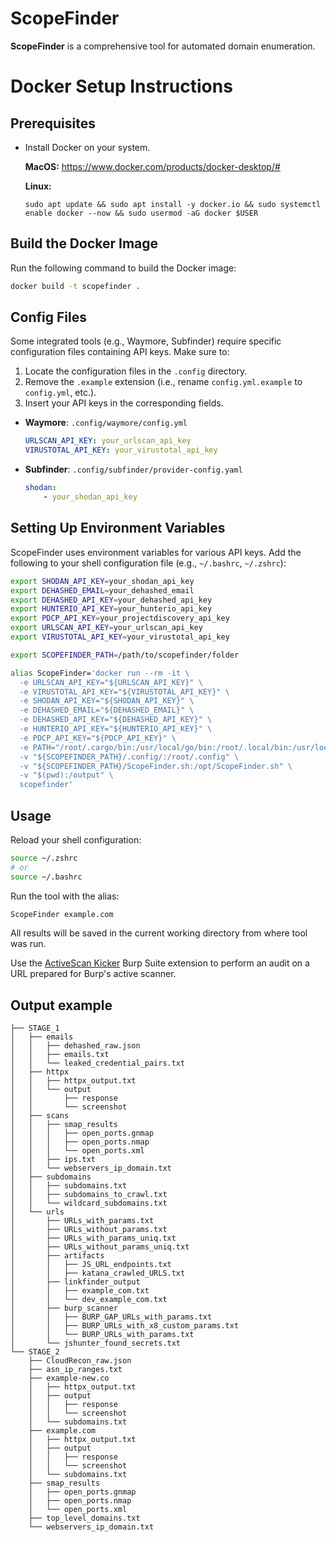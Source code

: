 
# ScopeFinder

**ScopeFinder** is a comprehensive tool for automated domain enumeration.

# Docker Setup Instructions

## Prerequisites
- Install Docker on your system.

  **MacOS:**
  https://www.docker.com/products/docker-desktop/#

  **Linux:**
  ```
  sudo apt update && sudo apt install -y docker.io && sudo systemctl enable docker --now && sudo usermod -aG docker $USER
  ```

## Build the Docker Image
Run the following command to build the Docker image:
```bash
docker build -t scopefinder .
```

## Config Files

Some integrated tools (e.g., Waymore, Subfinder) require specific configuration files containing API keys. Make sure to:

1. Locate the configuration files in the `.config` directory.
2. Remove the `.example` extension (i.e., rename `config.yml.example` to `config.yml`, etc.).
3. Insert your API keys in the corresponding fields.

- **Waymore**: 
  `.config/waymore/config.yml`
  ```yaml
  URLSCAN_API_KEY: your_urlscan_api_key
  VIRUSTOTAL_API_KEY: your_virustotal_api_key
  ```
- **Subfinder**: 
  `.config/subfinder/provider-config.yaml`
  ```yaml
  shodan:
      - your_shodan_api_key
  ```

## Setting Up Environment Variables

ScopeFinder uses environment variables for various API keys. Add the following to your shell configuration file (e.g., `~/.bashrc`, `~/.zshrc`):

```bash
export SHODAN_API_KEY=your_shodan_api_key
export DEHASHED_EMAIL=your_dehashed_email
export DEHASHED_API_KEY=your_dehashed_api_key
export HUNTERIO_API_KEY=your_hunterio_api_key
export PDCP_API_KEY=your_projectdiscovery_api_key
export URLSCAN_API_KEY=your_urlscan_api_key
export VIRUSTOTAL_API_KEY=your_virustotal_api_key

export SCOPEFINDER_PATH=/path/to/scopefinder/folder

alias ScopeFinder='docker run --rm -it \
  -e URLSCAN_API_KEY="${URLSCAN_API_KEY}" \
  -e VIRUSTOTAL_API_KEY="${VIRUSTOTAL_API_KEY}" \
  -e SHODAN_API_KEY="${SHODAN_API_KEY}" \
  -e DEHASHED_EMAIL="${DEHASHED_EMAIL}" \
  -e DEHASHED_API_KEY="${DEHASHED_API_KEY}" \
  -e HUNTERIO_API_KEY="${HUNTERIO_API_KEY}" \
  -e PDCP_API_KEY="${PDCP_API_KEY}" \
  -e PATH="/root/.cargo/bin:/usr/local/go/bin:/root/.local/bin:/usr/local/sbin:/usr/local/bin:/usr/sbin:/usr/bin:/sbin:/bin:/root/go/bin:/go/bin" \
  -v "${SCOPEFINDER_PATH}/.config/:/root/.config" \
  -v "${SCOPEFINDER_PATH}/ScopeFinder.sh:/opt/ScopeFinder.sh" \
  -v "$(pwd):/output" \
  scopefinder'
```

## Usage
Reload your shell configuration:

```bash
source ~/.zshrc
# or
source ~/.bashrc
```
Run the tool with the alias:
```bash
ScopeFinder example.com
```

All results will be saved in the current working directory from where tool was run.

Use the [ActiveScan Kicker](https://github.com/0xQRx/BurpPlugins/tree/master/ActiveScanKicker) Burp Suite extension to perform an audit on a URL prepared for Burp's active scanner.

## Output example

```
├── STAGE_1
│   ├── emails
│   │   ├── dehashed_raw.json
│   │   ├── emails.txt
│   │   └── leaked_credential_pairs.txt
│   ├── httpx
│   │   ├── httpx_output.txt
│   │   └── output
│   │       ├── response
│   │       └── screenshot
│   ├── scans
│   │   ├── smap_results
│   │   │   ├── open_ports.gnmap
│   │   │   ├── open_ports.nmap
│   │   │   └── open_ports.xml
│   │   ├── ips.txt
│   │   └── webservers_ip_domain.txt
│   ├── subdomains
│   │   ├── subdomains.txt
│   │   ├── subdomains_to_crawl.txt
│   │   └── wildcard_subdomains.txt
│   └── urls
│       ├── URLs_with_params.txt
│       ├── URLs_without_params.txt
│       ├── URLs_with_params_uniq.txt
│       ├── URLs_without_params_uniq.txt
│       ├── artifacts
│       │   ├── JS_URL_endpoints.txt
│       │   ├── katana_crawled_URLS.txt
│       ├── linkfinder_output
│       │   ├── example_com.txt
│       │   └── dev_example_com.txt
│       ├── burp_scanner
│       │   ├── BURP_GAP_URLs_with_params.txt
│       │   ├── BURP_URLs_with_x8_custom_params.txt
│       │   └── BURP_URLs_with_params.txt
│       └── jshunter_found_secrets.txt
└── STAGE_2
    ├── CloudRecon_raw.json
    ├── asn_ip_ranges.txt
    ├── example-new.co
    │   ├── httpx_output.txt
    │   ├── output
    │   │   ├── response
    │   │   └── screenshot
    │   └── subdomains.txt
    ├── example.com
    │   ├── httpx_output.txt
    │   ├── output
    │   │   ├── response
    │   │   └── screenshot
    │   └── subdomains.txt
    ├── smap_results
    │   ├── open_ports.gnmap
    │   ├── open_ports.nmap
    │   └── open_ports.xml
    ├── top_level_domains.txt
    └── webservers_ip_domain.txt
```

